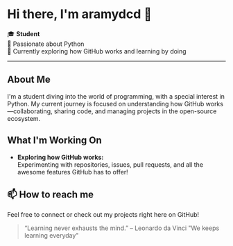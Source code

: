 # Hi there, I'm aramydcd 👋

🎓 **Student**  
🐍 Passionate about Python  
🚀 Currently exploring how GitHub works and learning by doing

---

## About Me

I'm a student diving into the world of programming, with a special interest in Python. My current journey is focused on understanding how GitHub works—collaborating, sharing code, and managing projects in the open-source ecosystem.

## What I'm Working On

- **Exploring how GitHub works:**  
  Experimenting with repositories, issues, pull requests, and all the awesome features GitHub has to offer!

## 📫 How to reach me

Feel free to connect or check out my projects right here on GitHub!

> “Learning never exhausts the mind.” – Leonardo da Vinci
> "We keeps learning everyday"
